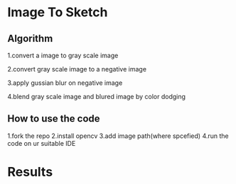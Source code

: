 # Image To Sketch
	
## Algorithm 
		
1.convert a image to gray scale image

2.convert gray scale image to a negative image

3.apply gussian blur on negative image

4.blend gray scale image and blured image by color dodging

## How to use the code 
1.fork the repo
2.install opencv
3.add image path(where spcefied) 
4.run the code on ur suitable IDE

# Results
